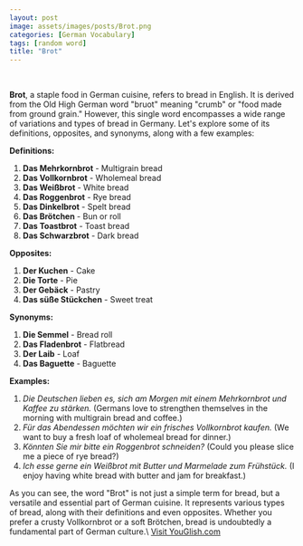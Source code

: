 ```yaml
---
layout: post
image: assets/images/posts/Brot.png
categories: [German Vocabulary]
tags: [random word]
title: "Brot"
---
```

&nbsp;

**Brot**, a staple food in German cuisine, refers to bread in English. It is derived from the Old High German word "bruot" meaning "crumb" or "food made from ground grain." However, this single word encompasses a wide range of variations and types of bread in Germany. Let's explore some of its definitions, opposites, and synonyms, along with a few examples:

**Definitions:**
1. **Das Mehrkornbrot** - Multigrain bread
2. **Das Vollkornbrot** - Wholemeal bread
3. **Das Weißbrot** - White bread
4. **Das Roggenbrot** - Rye bread
5. **Das Dinkelbrot** - Spelt bread
6. **Das Brötchen** - Bun or roll
7. **Das Toastbrot** - Toast bread
8. **Das Schwarzbrot** - Dark bread

**Opposites:**
1. **Der Kuchen** - Cake
2. **Die Torte** - Pie
3. **Der Gebäck** - Pastry
4. **Das süße Stückchen** - Sweet treat

**Synonyms:**
1. **Die Semmel** - Bread roll
2. **Das Fladenbrot** - Flatbread
3. **Der Laib** - Loaf
4. **Das Baguette** - Baguette

**Examples:**
1. *Die Deutschen lieben es, sich am Morgen mit einem Mehrkornbrot und Kaffee zu stärken.* (Germans love to strengthen themselves in the morning with multigrain bread and coffee.)
2. *Für das Abendessen möchten wir ein frisches Vollkornbrot kaufen.* (We want to buy a fresh loaf of wholemeal bread for dinner.)
3. *Könnten Sie mir bitte ein Roggenbrot schneiden?* (Could you please slice me a piece of rye bread?)
4. *Ich esse gerne ein Weißbrot mit Butter und Marmelade zum Frühstück.* (I enjoy having white bread with butter and jam for breakfast.)

As you can see, the word "Brot" is not just a simple term for bread, but a versatile and essential part of German cuisine. It represents various types of bread, along with their definitions and even opposites. Whether you prefer a crusty Vollkornbrot or a soft Brötchen, bread is undoubtedly a fundamental part of German culture.\ <a id="yg-widget-0" class="youglish-widget" data-query="Brot" data-lang="german" data-components="8412" data-auto-start="0" data-bkg-color="theme_light" data-title="How%20to%20pronounce%20Brot%20in%20German"  rel="nofollow" href="https://youglish.com">Visit YouGlish.com</a><script async src="https://youglish.com/public/emb/widget.js" charset="utf-8"></script>